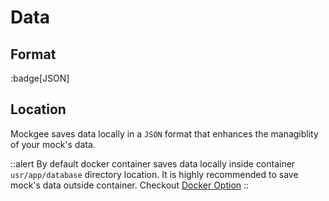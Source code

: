 # Data

## Format
:badge[JSON]


## Location
Mockgee saves data locally in a `JSON` format that enhances the managiblity of your mock's data.

::alert
By default docker container saves data locally inside container `usr/app/database` directory location. It is highly recommended to save mock's data outside container. Checkout [Docker Option](https://docs.docker.com/storage/volumes/)
::

